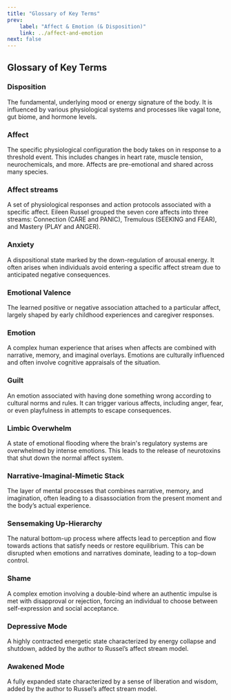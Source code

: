 ```yaml
---
title: "Glossary of Key Terms"
prev:
    label: "Affect & Emotion (& Disposition)"
    link: ../affect-and-emotion
next: false
---
```


## Glossary of Key Terms

### Disposition
The fundamental, underlying mood or energy signature of the body. It is influenced by various physiological systems and processes like vagal tone, gut biome, and hormone levels.

### Affect
The specific physiological configuration the body takes on in response to a threshold event. This includes changes in heart rate, muscle tension, neurochemicals, and more. Affects are pre-emotional and shared across many species.

### Affect streams
A set of physiological responses and action protocols associated with a specific affect. Eileen Russel grouped the seven core affects into three streams: Connection (CARE and PANIC), Tremulous (SEEKING and FEAR), and Mastery (PLAY and ANGER).

### Anxiety
A dispositional state marked by the down-regulation of arousal energy. It often arises when individuals avoid entering a specific affect stream due to anticipated negative consequences.

### Emotional Valence
The learned positive or negative association attached to a particular affect, largely shaped by early childhood experiences and caregiver responses.

### Emotion
A complex human experience that arises when affects are combined with narrative, memory, and imaginal overlays. Emotions are culturally influenced and often involve cognitive appraisals of the situation.

### Guilt
An emotion associated with having done something wrong according to cultural norms and rules. It can trigger various affects, including anger, fear, or even playfulness in attempts to escape consequences.

### Limbic Overwhelm
A state of emotional flooding where the brain's regulatory systems are overwhelmed by intense emotions. This leads to the release of neurotoxins that shut down the normal affect system.

### Narrative-Imaginal-Mimetic Stack
The layer of mental processes that combines narrative, memory, and imagination, often leading to a disassociation from the present moment and the body’s actual experience.

### Sensemaking Up-Hierarchy
The natural bottom-up process where affects lead to perception and flow towards actions that satisfy needs or restore equilibrium. This can be disrupted when emotions and narratives dominate, leading to a top-down control.

### Shame
A complex emotion involving a double-bind where an authentic impulse is met with disapproval or rejection, forcing an individual to choose between self-expression and social acceptance.

### Depressive Mode
A highly contracted energetic state characterized by energy collapse and shutdown, added by the author to Russel’s affect stream model.

### Awakened Mode
A fully expanded state characterized by a sense of liberation and wisdom, added by the author to Russel’s affect stream model.
